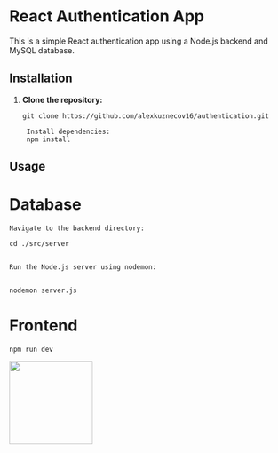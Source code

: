 # React Authentication App

This is a simple React authentication app using a Node.js backend and MySQL database.

## Installation

1. **Clone the repository:**
   ```
   git clone https://github.com/alexkuznecov16/authentication.git

    Install dependencies:
    npm install
   ```

## Usage
# Database

    Navigate to the backend directory:
    
    cd ./src/server
    
    
    Run the Node.js server using nodemon:

    
    nodemon server.js
    


# Frontend

    npm run dev

<a href="https://github.com/alexkuznecov16/authentication"><img height=150 src="https://github-readme-stats.vercel.app/api/top-langs/?username=alexkuznecov16&repo=authentication&layout=compact" /></a>
